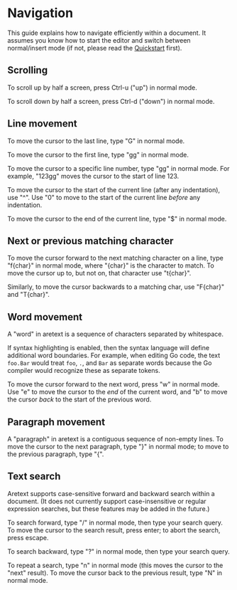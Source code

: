 Navigation
==========

This guide explains how to navigate efficiently within a document. It assumes you know how to start the editor and switch between normal/insert mode (if not, please read the [Quickstart](quickstart.md) first).

Scrolling
---------

To scroll up by half a screen, press Ctrl-u ("up") in normal mode.

To scroll down by half a screen, press Ctrl-d ("down") in normal mode.

Line movement
-------------

To move the cursor to the last line, type "G" in normal mode.

To move the cursor to the first line, type "gg" in normal mode.

To move the cursor to a specific line number, type "<number>gg" in normal mode. For example, "123gg" moves the cursor to the start of line 123.

To move the cursor to the start of the current line (after any indentation), use "^". Use "0" to move to the start of the current line *before* any indentation.

To move the cursor to the end of the current line, type "$" in normal mode.

Next or previous matching character
-----------------------------------

To move the cursor forward to the next matching character on a line, type "f\{char\}" in normal mode, where "\{char\}" is the character to match. To move the cursor up to, but not on, that character use "t\{char\}".

Similarly, to move the cursor backwards to a matching char, use "F\{char\}" and "T\{char\}".

Word movement
-------------

A "word" in aretext is a sequence of characters separated by whitespace.

If syntax highlighting is enabled, then the syntax language will define additional word boundaries. For example, when editing Go code, the text `foo.Bar` would treat `foo`, `.`, and `Bar` as separate words because the Go compiler would recognize these as separate tokens.

To move the cursor forward to the next word, press "w" in normal mode. Use "e" to move the cursor to the *end* of the current word, and "b" to move the cursor *back* to the start of the previous word.

Paragraph movement
------------------

A "paragraph" in aretext is a contiguous sequence of non-empty lines. To move the cursor to the next paragraph, type "}" in normal mode; to move to the previous paragraph, type "{".

Text search
-----------

Aretext supports case-sensitive forward and backward search within a document. (It does not currently support case-insensitive or regular expression searches, but these features may be added in the future.)

To search forward, type "/" in normal mode, then type your search query. To move the cursor to the search result, press enter; to abort the search, press escape.

To search backward, type "?" in normal mode, then type your search query.

To repeat a search, type "n" in normal mode (this moves the cursor to the "next" result). To move the cursor back to the previous result, type "N" in normal mode.
